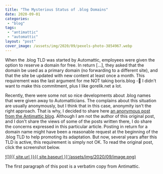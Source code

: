 ```yaml
---
title: "The Mysterious Status of .blog Domains"
date: 2020-09-01
categories: 
 - "blog"
tags: 
 - "antimattic"
 - "automattic"
layout: "post"
cover_image: /assets/img/2020/09/pexels-photo-3854967.webp
---
```


When the .blog TLD was started by Automattic, employees were given the option to reserve a domain for free. In return [...], they asked that the domain be used as a primary domain (no forwarding to a different site), and that the site be updated with new content at least once a month. This requirement was the last argument for me NOT taking boris.blog - I didn't want to make this commitment, plus I like gorelik.net a lot. 

Recently, there were some not so nice developments about .blog names that were given away to Automatticians. The complains about this situation are usually anonymously, but I think that in this case, anonymity isn't the right approach. That is why, I decided to share here [an anonymous post from the Antimattic blog](https://antimattic.blog/2020/08/the-mysterious-status-of-blog-domains/). Although I am not the author of this original post, and I don't share the views of some of the posts written there, I do share the concerns expressed in this particular article. Posting in return for a domain name might have been a reasonable request at the beginning of the .blog TLD to help promoting its adaptation. But now, several years after this TLD is active, this requirement is simply not OK. To read the original post, click the screenshot below.

[![]({{ site.url }}{{ site.baseurl }}'/assets/img/2020/09/image.png)](https://antimattic.blog/2020/08/the-mysterious-status-of-blog-domains/' )

The first paragraph of this post is a verbatim copy from Antimattic.
